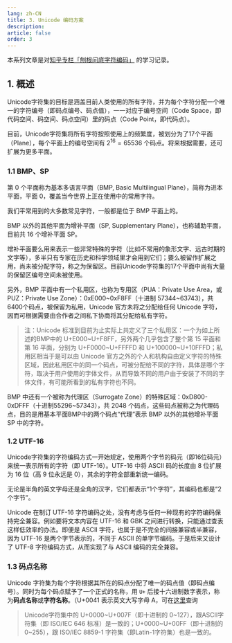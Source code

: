 ```yaml
---
lang: zh-CN
title: 3. Unicode 编码方案
description:
article: false
order: 3
---
```


本系列文章是对[知乎专栏「刨根问底字符编码」](https://www.zhihu.com/column/paogenjiudi) 的学习记录。

## 1. 概述

Unicode字符集的目标是涵盖目前人类使用的所有字符，并为每个字符分配一个唯一的字符编号（即码点编号、码点值），一一对应于编号空间（Code Space，即代码空间、码空间、码点空间）里的码点（Code Point，即代码点）。

目前，Unicode字符集将所有字符按照使用上的频繁度，被划分为了17个平面（Plane），每个平面上的编号空间有 $2^{16}=65536$ 个码点。将来根据需要，还可扩展为更多平面。


### 1.1 BMP、SP

第 0 个平面称为基本多语言平面（BMP, Basic Multilingual Plane），简称为进本平面，平面 0，覆盖当今世界上正在使用中的常用字符。

我们平常用到的大多数常见字符，一般都是位于 BMP 平面上的。

BMP 以外的其他平面为增补平面（SP, Supplementary Plane），也称辅助平面，目前共 16 个增补平面 SP。

增补平面要么用来表示一些非常特殊的字符（比如不常用的象形文字、远古时期的文字等），多半只有专家在历史和科学领域里才会用到它们；要么被留作扩展之用，尚未被分配字符，称之为保留区。目前Unicode字符集的17个平面中尚有大量的保留区编号空间未被使用。

另外，BMP 平面中有一个私用区，也称为专用区（PUA：Private Use Area，或PUZ：Private Use Zone）：0xE000~0xF8FF（十进制 57344~63743），共6400个码点，被保留为私用，Unicode 官方未将之分配给任何 Unicode 字符，因而可根据需要由合作者之间私下协商将其分配给私有字符。

> 注：Unicode 标准到目前为止实际上共定义了三个私用区：一个为如上所述的BMP中的 U+E000~U+F8FF，另外两个几乎包含了整个第 15 平面和第 16 平面，分别为 U+F0000~U+FFFFD 和 U+100000~U+10FFFD；私用区相当于是可以由 Unicode 官方之外的个人和机构自由定义字符的特殊区域，因此私用区中的同一个码点，可被分配给不同的字符，具体是哪个字符，取决于用户使用的字体文件，从而导致不同的用户由于安装了不同的字体文件，有可能所看到的私有字符也不同。

BMP 中还有一个被称为代理区（Surrogate Zone）的特殊区域：0xD800-0xDFFF（十进制55296~57343），共 2048 个码点，这些码点被称之为代理码点，目的是用基本平面BMP中的两个码点“代理”表示 BMP 以外的其他增补平面 SP 中的字符。

### 1.2 UTF-16

Unicode字符集的字符编码方式一开始规定，使用两个字节的码元（即16位码元）来统一表示所有的字符（即 UTF-16）。UTF-16 中将 ASCII 码的长度由 8 位扩展为 16 位（高 9 位永远是 0），其余的字符全部重新统一编码。

无论是半角的英文字母还是全角的汉字，它们都表示“1个字符”，其编码也都是“2个字节”。

Unicode 在制订 UTF-16 字符编码之处，没有考虑与任何一种现有的字符编码保持完全兼容。例如要将文本内容在 UTF-16 和 GBK 之间进行转换，只能通过查表这样低效率的办法。即便是 ASCII 字符，也属于是不完全的间接兼容或半兼容，因为 UTF-16 是两个字节表示的，不同于 ASCII 的单字节编码。于是后来又设计了 UTF-8 字符编码方式，从而实现了与 ASCII 编码的完全兼容。

### 1.3 码点名称

Unicode 字符集为每个字符根据其所在的码点分配了唯一的码点值（即码点编号）。同时为每个码点赋予了一个正式的名称，用 `U+` 后接十六进制数字表示，称为**码点名称**或**字符名称**。（U+0041 表示英文大写字母 A，可在[这里](https://home.unicode.org/)查询

> Unicode字符集中的 U+0000~U+007F（即十进制的 0~127），跟ASCII字符集（即 ISO/IEC 646 标准）是一致的；U+0000~U+00FF（即十进制的 0~255），跟 ISO/IEC 8859-1 字符集（即Latin-1字符集）也是一致的。
